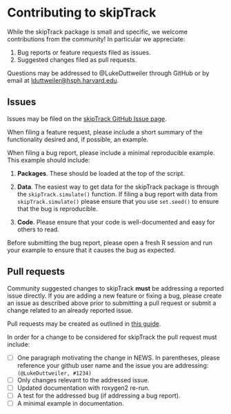# Contributing to skipTrack

While the skipTrack package is small and specific, we welcome contributions from the community! In particular we appreciate:

1. Bug reports or feature requests filed as issues.
1. Suggested changes filed as pull requests.

Questions may be addressed to @LukeDuttweiler through GitHub or by email at lduttweiler@hsph.harvard.edu.

## Issues

Issues may be filed on the [skipTrack GitHub Issue page](https://github.com/LukeDuttweiler/skipTrack/issues).

When filing a feature request, please include a short summary of the functionality desired and, if possible, an example.

When filing a bug report, please include a minimal reproducible example. This example should include:

1. **Packages**. These should be loaded at the top of the script.

1. **Data**. The easiest way to get data for the skipTrack package is through the `skipTrack.simulate()` function. If filing a bug report with data from `skipTrack.simulate()`
please ensure that you use `set.seed()` to ensure that the bug is reproducible.

1. **Code**. Please ensure that your code is well-documented and easy for others to read.

Before submitting the bug report, please open a fresh R session and run your example to ensure that it causes the bug as expected.

## Pull requests

Community suggested changes to skipTrack **must** be addressing a reported issue directly. If you are adding a new feature or fixing a bug, please create an issue as described above
prior to submitting a pull request or submit a change related to an already reported issue.

Pull requests may be created as outlined in [this guide](https://docs.github.com/en/pull-requests/collaborating-with-pull-requests/proposing-changes-to-your-work-with-pull-requests/creating-a-pull-request).

In order for a change to be considered for skipTrack the pull request must include:

* [ ] One paragraph motivating the change in NEWS.
      In parentheses, please reference your github user name and the issue you are addressing:
      `(@LukeDuttweiler, #1234)`
* [ ] Only changes relevant to the addressed issue.
* [ ] Updated documentation with roxygen2 re-run.
* [ ] A test for the addressed bug (if addressing a bug report).
* [ ] A minimal example in documentation.
